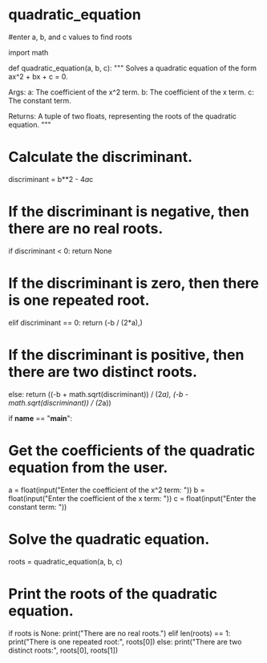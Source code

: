 # quadratic_equation
#enter a, b, and c values to find roots

import math

def quadratic_equation(a, b, c):
  """
  Solves a quadratic equation of the form ax^2 + bx + c = 0.

  Args:
    a: The coefficient of the x^2 term.
    b: The coefficient of the x term.
    c: The constant term.

  Returns:
    A tuple of two floats, representing the roots of the quadratic equation.
  """

  # Calculate the discriminant.
  discriminant = b**2 - 4*a*c

  # If the discriminant is negative, then there are no real roots.
  if discriminant < 0:
    return None

  # If the discriminant is zero, then there is one repeated root.
  elif discriminant == 0:
    return (-b / (2*a),)

  # If the discriminant is positive, then there are two distinct roots.
  else:
    return ((-b + math.sqrt(discriminant)) / (2*a), (-b - math.sqrt(discriminant)) / (2*a))

if __name__ == "__main__":
  # Get the coefficients of the quadratic equation from the user.
  a = float(input("Enter the coefficient of the x^2 term: "))
  b = float(input("Enter the coefficient of the x term: "))
  c = float(input("Enter the constant term: "))

  # Solve the quadratic equation.
  roots = quadratic_equation(a, b, c)

  # Print the roots of the quadratic equation.
  if roots is None:
    print("There are no real roots.")
  elif len(roots) == 1:
    print("There is one repeated root:", roots[0])
  else:
    print("There are two distinct roots:", roots[0], roots[1])
